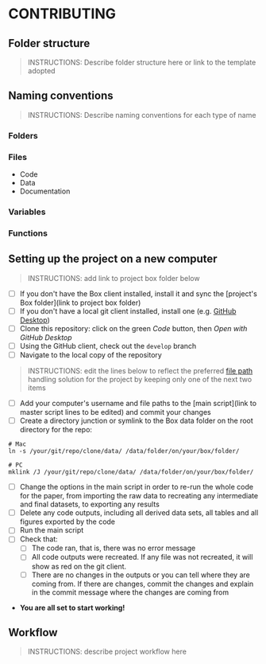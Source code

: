 # CONTRIBUTING

## Folder structure

> INSTRUCTIONS: Describe folder structure here or link to the template adopted

## Naming conventions

> INSTRUCTIONS: Describe naming conventions for each type of name

### Folders

### Files

- Code
- Data
- Documentation

### Variables

### Functions

## Setting up the project on a new computer
> INSTRUCTIONS: add link to project box folder below

- [ ] If you don't have the Box client installed, install it and sync the [project's Box folder](link to project box folder)
- [ ] If you don't have a local git client installed, install one (e.g. [GitHub Desktop](https://desktop.github.com/))
- [ ] Clone this repository: click on the green *Code* button, then *Open with GitHub Desktop* 
- [ ] Using the GitHub client, check out the `develop` branch
- [ ] Navigate to the local copy of the repository 

> INSTRUCTIONS: edit the lines below to reflect the preferred [file path](https://dimewiki.worldbank.org/File_path) handling solution for the project by keeping only one of the next two items

- [ ] Add your computer's username and file paths to the [main script](link to master script lines to be edited) and commit your changes
- [ ] Create a directory junction or symlink to the Box data folder on the root directory for the repo:

```
# Mac
ln -s /your/git/repo/clone/data/ /data/folder/on/your/box/folder/

# PC
mklink /J /your/git/repo/clone/data/ /data/folder/on/your/box/folder/
```
- [ ] Change the options in the main script in order to re-run the whole code for the paper, from importing the raw data to recreating any intermediate and final datasets, to exporting any results
- [ ] Delete any code outputs, including all derived data sets, all tables and all figures exported by the code
- [ ] Run the main script
- [ ] Check that:
	- [ ] The code ran, that is, there was no error message
    - [ ] All code outputs were recreated. If any file was not recreated, it will show as red on the git client.
	- [ ] There are no changes in the outputs or you can tell where they are coming from. If there are changes, commit the changes and explain in the commit message where the changes are coming from
- **You are all set to start working!**

## Workflow

> INSTRUCTIONS: describe project workflow here